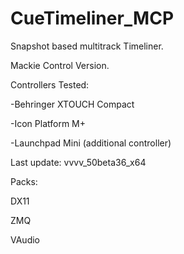 

# CueTimeliner_MCP

Snapshot based multitrack Timeliner.

Mackie Control Version.

Controllers Tested:

-Behringer XTOUCH Compact

-Icon Platform M+

-Launchpad Mini (additional controller)

Last update: vvvv_50beta36_x64

Packs:

DX11

ZMQ

VAudio
